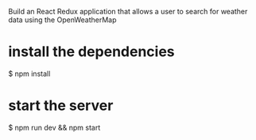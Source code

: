 Build an React Redux application that allows a user to search for weather data using the OpenWeatherMap

# install the dependencies
$ npm install 

# start the server
$ npm run dev && npm start